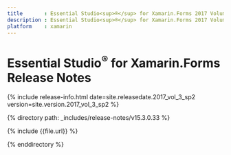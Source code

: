 ```yaml
---
title       : Essential Studio<sup>®</sup> for Xamarin.Forms 2017 Volume 3 Service Pack 2 Release Notes
description : Essential Studio<sup>®</sup> for Xamarin.Forms 2017 Volume 3 Service Pack 2 Release Notes
platform    : xamarin
---
```


# Essential Studio<sup>®</sup> for Xamarin.Forms Release Notes

{% include release-info.html date=site.releasedate.2017_vol_3_sp2 version=site.version.2017_vol_3_sp2 %} 

{% directory path: _includes/release-notes/v15.3.0.33 %}

{% include {{file.url}} %}

{% enddirectory %}